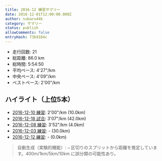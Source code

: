 ```yaml
---
title: 2016-12 練習サマリー
date: 2016-12-01T12:00:00.000Z
author: subaru44k
category: サマリー
status: publish
allowComments: false
entryHash: 73b9184c
---
```

- 走行回数: 21
- 総距離: 86.0 km
- 総時間: 5:54:50
- 平均ペース: 4'27"/km
- 中央ペース: 4'09"/km
- ベストペース: 2'00"/km

## ハイライト（上位5本）
- [2016-12-10 練習](/2016-12-10-2d12d51467417158d05dc2bf4464b5dc/): 2'00"/km (10.0km)
- [2016-12-18 試合](/2016-12-18-9beda959a6da941abff980aa5d7baaba/): 3'07"/km (42.0km)
- [2016-12-08 練習](/2016-12-08-a21356760e70d80682259d54d7858da5/): 3'52"/km (4.0km)
- [2016-12-03 練習](/2016-12-03-e53e094dfe57438005752abff7eec09a/): - (30.0km)
- [2016-12-12 練習](/2016-12-12-0143ca208cc02f5ffc8da6800651a101/): - (0.0km)

> 自動生成（実験的機能）: `→` 区切りのスプリットから距離を推定しています。400m/1km/5km/10km に誤分類の可能性あり。
